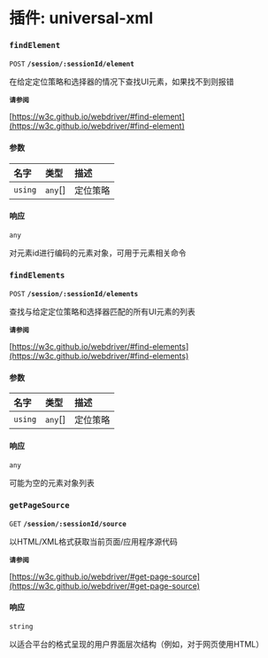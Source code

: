 # 插件: universal-xml

### `findElement`

`POST` **`/session/:sessionId/element`**

在给定定位策略和选择器的情况下查找UI元素，如果找不到则报错

**`请参阅`**

[https://w3c.github.io/webdriver/#find-element](https://w3c.github.io/webdriver/#find-element)

<!-- comment source: method-signature -->

#### 参数

| 名字 | 类型 | 描述 |
| :------ | :------ | :------ |
| `using` | `any`[] | 定位策略 |

#### 响应

`any`

对元素id进行编码的元素对象，可用于元素相关命令

### `findElements`

`POST` **`/session/:sessionId/elements`**

查找与给定定位策略和选择器匹配的所有UI元素的列表

**`请参阅`**

[https://w3c.github.io/webdriver/#find-elements](https://w3c.github.io/webdriver/#find-elements)

<!-- comment source: method-signature -->

#### 参数

| 名字 | 类型 | 描述 |
| :------ | :------ | :------ |
| `using` | `any`[] | 定位策略 |

#### 响应

`any`

可能为空的元素对象列表

### `getPageSource`

`GET` **`/session/:sessionId/source`**

以HTML/XML格式获取当前页面/应用程序源代码

**`请参阅`**

[https://w3c.github.io/webdriver/#get-page-source](https://w3c.github.io/webdriver/#get-page-source)

<!-- comment source: method-signature -->

#### 响应

`string`

以适合平台的格式呈现的用户界面层次结构（例如，对于网页使用HTML）
